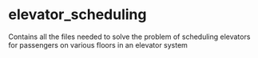 # elevator_scheduling
Contains all the files needed to solve the problem of scheduling elevators for passengers on various floors in an elevator system
